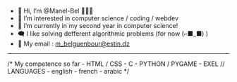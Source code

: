 - 👋 Hi, I’m @Manel-Bel 👱🏻‍♀️
- 👀 I’m interested in computer science / coding / webdev
- 🌱 I’m currently in my second year in computer science!
- 🗨 I like solving defferent algorithmic problems (for now (⌐■_■) )
- 📧 My email : m_belguenbour@estin.dz
--------
  /* My competence so far 
    - HTML / CSS
    - C
    - PYTHON / PYGAME
    - EXEL
    // LANGUAGES
    - english 
    - french
    - arabic
    */
